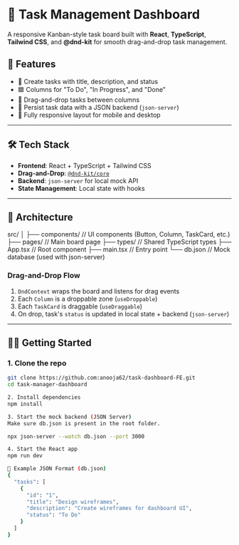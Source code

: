 # 📝 Task Management Dashboard

A responsive Kanban-style task board built with **React**, **TypeScript**, **Tailwind CSS**, and **@dnd-kit** for smooth drag-and-drop task management.

## 🚀 Features

- 📌 Create tasks with title, description, and status
- 🟦 Columns for "To Do", "In Progress", and "Done"
- 🔀 Drag-and-drop tasks between columns
- 🔧 Persist task data with a JSON backend (`json-server`)
- 📱 Fully responsive layout for mobile and desktop

---

## 🛠️ Tech Stack

- **Frontend**: React + TypeScript + Tailwind CSS
- **Drag-and-Drop**: [`@dnd-kit/core`](https://docs.dndkit.com/)
- **Backend**: `json-server` for local mock API
- **State Management**: Local state with hooks

---

## 🧱 Architecture

src/ │ ├── components/ // UI components (Button, Column, TaskCard, etc.) ├── pages/ // Main board page ├── types/ // Shared TypeScript types ├── App.tsx // Root component ├── main.tsx // Entry point └── db.json // Mock database (used with json-server)


### Drag-and-Drop Flow

1. `DndContext` wraps the board and listens for drag events
2. Each `Column` is a droppable zone (`useDroppable`)
3. Each `TaskCard` is draggable (`useDraggable`)
4. On drop, task's `status` is updated in local state + backend (`json-server`)

---

## 🧑‍💻 Getting Started

### 1. Clone the repo

```bash
git clone https://github.com:anooja62/task-dashboard-FE.git
cd task-manager-dashboard

2. Install dependencies
npm install

3. Start the mock backend (JSON Server)
Make sure db.json is present in the root folder.

npx json-server --watch db.json --port 3000

4. Start the React app
npm run dev

📂 Example JSON Format (db.json)
{
  "tasks": [
    {
      "id": "1",
      "title": "Design wireframes",
      "description": "Create wireframes for dashboard UI",
      "status": "To Do"
    }
  ]
}
